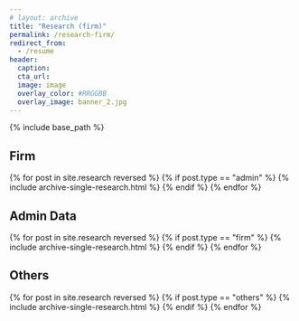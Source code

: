 ```yaml
---
# layout: archive
title: "Research (firm)"
permalink: /research-firm/
redirect_from:
  - /resume
header: 
  caption: 
  cta_url:
  image: image
  overlay_color: #RRGGBB
  overlay_image: banner_2.jpg
---
```


{% include base_path %}

## Firm

{% for post in site.research reversed %}
  {% if post.type == "admin" %}
    {% include archive-single-research.html %}
  {% endif %}
{% endfor %}

## Admin Data

{% for post in site.research reversed %}
  {% if post.type == "firm" %}
    {% include archive-single-research.html %}
  {% endif %}
{% endfor %}

## Others

{% for post in site.research reversed %}
  {% if post.type == "others" %}
    {% include archive-single-research.html %}
  {% endif %}
{% endfor %}
